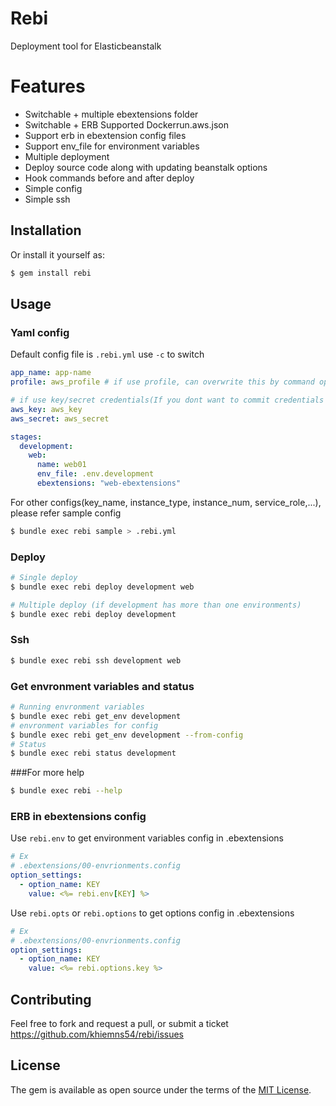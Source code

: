 # Rebi
Deployment tool for Elasticbeanstalk

# Features
  - Switchable + multiple ebextensions folder
  - Switchable + ERB Supported Dockerrun.aws.json
  - Support erb in ebextension config files
  - Support env_file for environment variables
  - Multiple deployment
  - Deploy source code along with updating beanstalk options
  - Hook commands before and after deploy
  - Simple config
  - Simple ssh

## Installation
Or install it yourself as:
```bash
$ gem install rebi
```

## Usage

### Yaml config
Default config file is `.rebi.yml` use `-c` to switch
```yaml
app_name: app-name
profile: aws_profile # if use profile, can overwrite this by command option --profile

# if use key/secret credentials(If you dont want to commit credentials to version control system use environment variables instead (AWS_ACCESS_KEY_ID, AWS_SECRET_ACCESS_KEY))
aws_key: aws_key
aws_secret: aws_secret

stages:
  development:
    web:
      name: web01
      env_file: .env.development
      ebextensions: "web-ebextensions"
```

For other configs(key_name, instance_type, instance_num, service_role,...), please refer sample config
```bash
$ bundle exec rebi sample > .rebi.yml
```

### Deploy
```bash
# Single deploy
$ bundle exec rebi deploy development web
```

```bash
# Multiple deploy (if development has more than one environments)
$ bundle exec rebi deploy development
```

### Ssh
```bash
$ bundle exec rebi ssh development web
```


### Get envronment variables and status
```bash
# Running envronment variables
$ bundle exec rebi get_env development
# envronment variables for config
$ bundle exec rebi get_env development --from-config
# Status
$ bundle exec rebi status development
```

###For more help
```bash
$ bundle exec rebi --help
```

### ERB in ebextensions config
Use `rebi.env` to get environment variables config in .ebextensions
```yaml
# Ex
# .ebextensions/00-envrionments.config
option_settings:
  - option_name: KEY
    value: <%= rebi.env[KEY] %>
```

Use `rebi.opts` or `rebi.options` to get options config in .ebextensions
```yaml
# Ex
# .ebextensions/00-envrionments.config
option_settings:
  - option_name: KEY
    value: <%= rebi.options.key %>
```

## Contributing
Feel free to fork and request a pull, or submit a ticket
https://github.com/khiemns54/rebi/issues

## License
The gem is available as open source under the terms of the [MIT License](http://opensource.org/licenses/MIT).
